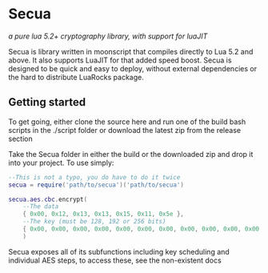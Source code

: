 # Secua

*a pure lua 5.2+ cryptography library, with support for luaJIT*

Secua is library written in moonscript that compiles directly to Lua 5.2 and 
above. It also supports LuaJIT for that added speed boost. Secua is designed
to be quick and easy to deploy, without external dependencies or the hard to distribute
LuaRocks package.

## Getting started
To get going, either clone the source here and run one of the build bash scripts
in the ./script folder or download the latest zip from the release section

Take the Secua folder in either the build or the downloaded zip and drop it into
your project. To use simply:

```lua
--This is not a typo, you do have to do it twice
secua = require('path/to/secua')('path/to/secua')

secua.aes.cbc.encrypt(
    --The data
    { 0x00, 0x12, 0x13, 0x13, 0x15, 0x11, 0x5e },
    --The key (must be 128, 192 or 256 bits)
    { 0x00, 0x00, 0x00, 0x00, 0x00, 0x00, 0x00, 0x00, 0x00, 0x00, 0x00, 0x00, 0x00, 0x00, 0x00, 0x00 }
    )
```

Secua exposes all of its subfunctions including key scheduling and individual
AES steps, to access these, see the non-existent docs